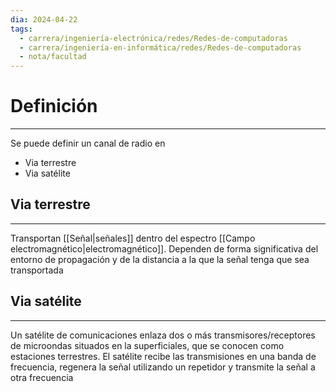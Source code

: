 ```yaml
---
dia: 2024-04-22
tags:
  - carrera/ingeniería-electrónica/redes/Redes-de-computadoras
  - carrera/ingeniería-en-informática/redes/Redes-de-computadoras
  - nota/facultad
---
```

# Definición
---
Se puede definir un canal de radio en 
* Via terrestre
* Via satélite

## Via terrestre
---
Transportan [[Señal|señales]] dentro del espectro [[Campo electromagnético|electromagnético]]. Dependen de forma significativa del entorno de propagación y de la distancia a la que la señal tenga que sea transportada

## Via satélite
---
Un satélite de comunicaciones enlaza dos o más transmisores/receptores de microondas situados en la superficiales, que se conocen como estaciones terrestres. El satélite recibe las transmisiones en una banda de frecuencia, regenera la señal utilizando un repetidor y transmite la señal a otra frecuencia